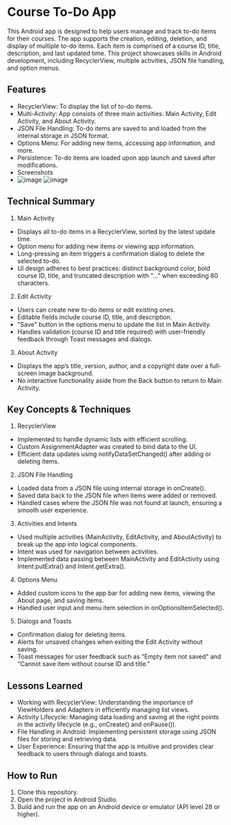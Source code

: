 # Course To-Do App
This Android app is designed to help users manage and track to-do items for their courses. The app supports the creation, editing, deletion, and display of multiple to-do items. Each item is comprised of a course ID, title, description, and last updated time. This project showcases skills in Android development, including RecyclerView, multiple activities, JSON file handling, and option menus.

## Features
- RecyclerView: To display the list of to-do items.
- Multi-Activity: App consists of three main activities: Main Activity, Edit Activity, and About Activity.
- JSON File Handling: To-do items are saved to and loaded from the internal storage in JSON format.
- Options Menu: For adding new items, accessing app information, and more.
- Persistence: To-do items are loaded upon app launch and saved after modifications.
- Screenshots
- ![image](https://github.com/user-attachments/assets/36c02395-f382-4bf6-936a-63e1e963761b)
![image](https://github.com/user-attachments/assets/4d1f407a-68a3-48c4-8872-5488314061e8)


## Technical Summary
1. Main Activity
- Displays all to-do items in a RecyclerView, sorted by the latest update time.
- Option menu for adding new items or viewing app information.
- Long-pressing an item triggers a confirmation dialog to delete the selected to-do.
- UI design adheres to best practices: distinct background color, bold course ID, title, and truncated description with "..." when exceeding 80 characters.
2. Edit Activity
- Users can create new to-do items or edit existing ones.
- Editable fields include course ID, title, and description.
- "Save" button in the options menu to update the list in Main Activity.
- Handles validation (course ID and title required) with user-friendly feedback through Toast messages and dialogs.
3. About Activity
- Displays the app’s title, version, author, and a copyright date over a full-screen image background.
- No interactive functionality aside from the Back button to return to Main Activity.
## Key Concepts & Techniques
1. RecyclerView
- Implemented to handle dynamic lists with efficient scrolling.
- Custom AssignmentAdapter was created to bind data to the UI.
- Efficient data updates using notifyDataSetChanged() after adding or deleting items.
2. JSON File Handling
- Loaded data from a JSON file using internal storage in onCreate().
- Saved data back to the JSON file when items were added or removed.
- Handled cases where the JSON file was not found at launch, ensuring a smooth user experience.
3. Activities and Intents
- Used multiple activities (MainActivity, EditActivity, and AboutActivity) to break up the app into logical components.
- Intent was used for navigation between activities.
- Implemented data passing between MainActivity and EditActivity using Intent.putExtra() and Intent.getExtra().
4. Options Menu
- Added custom icons to the app bar for adding new items, viewing the About page, and saving items.
- Handled user input and menu item selection in onOptionsItemSelected().
5. Dialogs and Toasts
- Confirmation dialog for deleting items.
- Alerts for unsaved changes when exiting the Edit Activity without saving.
- Toast messages for user feedback such as "Empty item not saved" and "Cannot save item without course ID and title."
## Lessons Learned
- Working with RecyclerView: Understanding the importance of ViewHolders and Adapters in efficiently managing list views.
- Activity Lifecycle: Managing data loading and saving at the right points in the activity lifecycle (e.g., onCreate() and onPause()).
- File Handling in Android: Implementing persistent storage using JSON files for storing and retrieving data.
- User Experience: Ensuring that the app is intuitive and provides clear feedback to users through dialogs and toasts.
## How to Run
1. Clone this repository.
2. Open the project in Android Studio.
3. Build and run the app on an Android device or emulator (API level 28 or higher).

